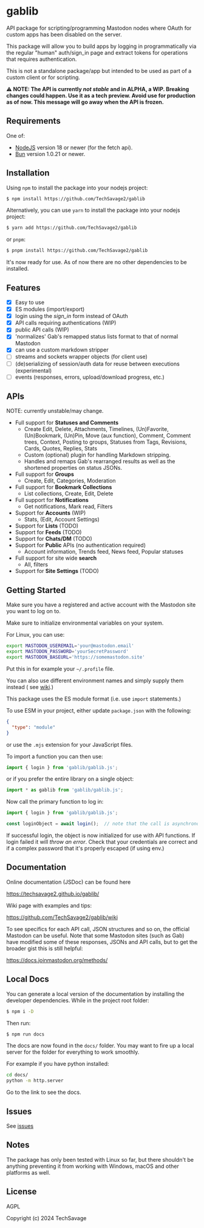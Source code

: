 gablib
======

API package for scripting/programming Mastodon nodes where OAuth for custom apps has been disabled
on the server.

This package will allow you to build apps by logging in programmatically via the regular "human"
auth/sign_in page and extract tokens for operations that requires authentication.

This is not a standalone package/app but intended to be used as part of a custom client or for
scripting.

**⚠️ NOTE: The API is currently _not stable_ and in ALPHA, a WIP. Breaking changes could happen.
Use it as a tech preview. Avoid use for production as of now. This message will go away when the
API is frozen.**

Requirements
------------

One of:

- [NodeJS](https://nodejs.org/en/) version 18 or newer (for the fetch api).
- [Bun](https://bun.sh/) version 1.0.21 or newer.

Installation
------------

Using `npm` to install the package into your nodejs project:

```bash
$ npm install https://github.com/TechSavage2/gablib
```

Alternatively, you can use `yarn` to install the package into your nodejs project:

```bash
$ yarn add https://github.com/TechSavage2/gablib
```

or `pnpm`:

```bash
$ pnpm install https://github.com/TechSavage2/gablib
```

It's now ready for use. As of now there are no other dependencies to be installed.

Features
--------

- [x] Easy to use
- [x] ES modules (import/export)
- [x] login using the _sign_in_ form instead of OAuth
- [x] API calls requiring authentications (WIP)
- [x] public API calls (WIP)
- [x] 'normalizes' Gab's remapped status lists format to that of normal Mastodon
- [x] can use a custom markdown stripper
- [ ] streams and sockets wrapper objects (for client use)
- [ ] (de)serializing of session/auth data for reuse between executions (experimental)
- [ ] events (responses, errors, upload/download progress, etc.)

APIs
----

NOTE: currently unstable/may change.

- Full support for **Statuses and Comments**
  - Create Edit, Delete, Attachments, Timelines, (Un)Favorite, (Un)Bookmark, (Un)Pin, Move (aux function), Comment, Comment trees, Context, Posting to groups, Statuses from Tags, Revisions, Cards, Quotes, Replies, Stats
  - Custom (optional) plugin for handling Markdown stripping.
  - Handles and remaps Gab's rearranged results as well as the shortened properties on status JSONs.
- Full support for **Groups**
  - Create, Edit, Categories, Moderation
- Full support for **Bookmark Collections**
    - List collections, Create, Edit, Delete
- Full support for **Notifications**
  - Get notifications, Mark read, Filters
- Support for **Accounts** (WIP)
  - Stats, (Edit, Account Settings)
- Support for **Lists** (TODO)
- Support for **Feeds** (TODO)
- Support for **Chats/DM** (TODO)
- Support for **Public** APIs (no authentication required)
  - Account information, Trends feed, News feed, Popular statuses
- Full support for site wide **search**
  - All, filters
- Support for **Site Settings** (TODO)

Getting Started
---------------

Make sure you have a registered and active account with the Mastodon site you want to log on to.

Make sure to initialize environmental variables on your system.

For Linux, you can use:

```bash
export MASTODON_USEREMAIL='your@mastodon.email'
export MASTODON_PASSWORD='yourSecretPassword'
export MASTODON_BASEURL='https://somemastodon.site'
```

Put this in for example your `~/.profile` file.

You can also use different environment names and simply supply them instead (
see [wiki](https://github.com/TechSavage2/gablib/wiki/Authenticating).)

This package uses the ES module format (i.e. use `import` statements.)

To use ESM in your project, either update `package.json` with the following:

```json
{
  "type": "module"
}
```

or use the `.mjs` extension for your JavaScript files.

To import a function you can then use:

```JavaScript
import { login } from 'gablib/gablib.js';
```

or if you prefer the entire library on a single object:

```JavaScript
import * as gablib from 'gablib/gablib.js';
```

Now call the primary function to log in:

```JavaScript
import { login } from 'gablib/gablib.js';

const loginObject = await login();  // note that the call is asynchronous
```

If successful login, the object is now initialized for use with API functions. If login failed it
will _throw an error_. Check that your credentials are correct and if a complex password that it's
properly escaped (if using env.)

Documentation
-------------

Online documentation (JSDoc) can be found here

https://techsavage2.github.io/gablib/

Wiki page with examples and tips:

https://github.com/TechSavage2/gablib/wiki

To see specifics for each API call, JSON structures and so on, the official Mastodon can be useful.
Note that some Mastodon sites (such as Gab) have modified some of these responses, JSONs and API
calls, but to get the broader gist this is still helpful:

https://docs.joinmastodon.org/methods/

Local Docs
----------

You can generate a local version of the documentation by installing the
developer dependencies. While in the project root folder:

```bash
$ npm i -D
```

Then run:

```bash
$ npm run docs
```

The docs are now found in the `docs/` folder. You may want to fire up a local
server for the folder for everything to work smoothly.

For example if you have python installed:

```bash
cd docs/
python -m http.server
```

Go to the link to see the docs.

Issues
------

See [issues](https://github.com/TechSavage2/gablib/issues)

Notes
-----

The package has only been tested with Linux so far, but there shouldn't be anything preventing
it from working with Windows, macOS and other platforms as well.

License
-------

AGPL

Copyright (c) 2024 TechSavage

